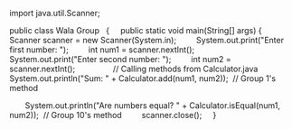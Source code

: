 import java.util.Scanner;

public class Wala Group   {
    public static void main(String[] args) {
        Scanner scanner = new Scanner(System.in);
        System.out.print("Enter first number: ");
        int num1 = scanner.nextInt();
        System.out.print("Enter second number: ");
        int num2 = scanner.nextInt();
       
        // Calling methods from Calculator.java
        System.out.println("Sum: " + Calculator.add(num1, num2));  // Group 1's method
        

       System.out.println("Are numbers equal? " + Calculator.isEqual(num1, num2));  // Group 10's method
        scanner.close();
    }
